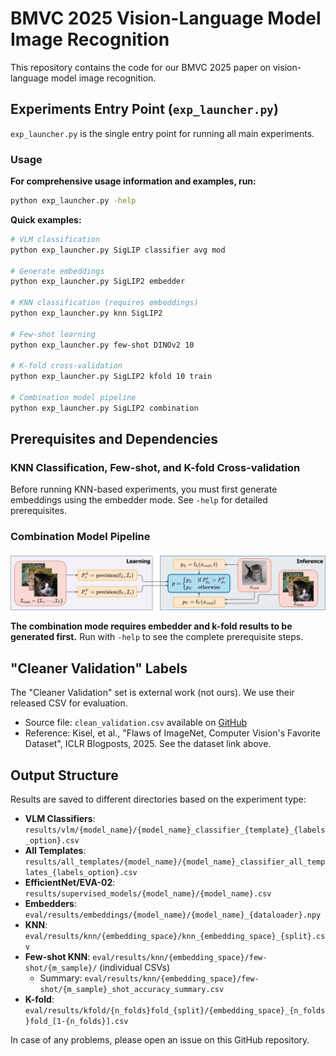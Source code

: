 # BMVC 2025 Vision-Language Model Image Recognition

This repository contains the code for our BMVC 2025 paper on vision-language model image recognition. 

## Experiments Entry Point (`exp_launcher.py`)

`exp_launcher.py` is the single entry point for running all main experiments.

### Usage

**For comprehensive usage information and examples, run:**
```bash
python exp_launcher.py -help
```

**Quick examples:**
```bash
# VLM classification
python exp_launcher.py SigLIP classifier avg mod

# Generate embeddings
python exp_launcher.py SigLIP2 embedder

# KNN classification (requires embeddings)
python exp_launcher.py knn SigLIP2

# Few-shot learning
python exp_launcher.py few-shot DINOv2 10

# K-fold cross-validation
python exp_launcher.py SigLIP2 kfold 10 train

# Combination model pipeline
python exp_launcher.py SigLIP2 combination
```

## Prerequisites and Dependencies

### KNN Classification, Few-shot, and K-fold Cross-validation

Before running KNN-based experiments, you must first generate embeddings using the embedder mode. See `-help` for detailed prerequisites.

### Combination Model Pipeline

![Combination Pipeline](eval/expts/vlm/SigLIP2/combination.svg)

**The combination mode requires embedder and k-fold results to be generated first.** Run with `-help` to see the complete prerequisite steps.

## "Cleaner Validation" Labels

The "Cleaner Validation" set is external work (not ours). We use their released CSV for evaluation.

- Source file: `clean_validation.csv` available on [GitHub](https://github.com/klarajanouskova/ImageNet/blob/main/eval_corrections/verify_images/results/clean_validation.csv)
- Reference: Kisel, et al., "Flaws of ImageNet, Computer Vision's Favorite Dataset", ICLR Blogposts, 2025. See the dataset link above.

## Output Structure

Results are saved to different directories based on the experiment type:

- **VLM Classifiers**: `results/vlm/{model_name}/{model_name}_classifier_{template}_{labels_option}.csv`
- **All Templates**: `results/all_templates/{model_name}/{model_name}_classifier_all_templates_{labels_option}.csv`
- **EfficientNet/EVA-02**: `results/supervised_models/{model_name}/{model_name}.csv`
- **Embedders**: `eval/results/embeddings/{model_name}/{model_name}_{dataloader}.npy`
- **KNN**: `eval/results/knn/{embedding_space}/knn_{embedding_space}_{split}.csv`
- **Few-shot KNN**: `eval/results/knn/{embedding_space}/few-shot/{m_sample}/` (individual CSVs)
  - Summary: `eval/results/knn/{embedding_space}/few-shot/{m_sample}_shot_accuracy_summary.csv`
- **K-fold**: `eval/results/kfold/{n_folds}fold_{split}/{embedding_space}_{n_folds}fold_[1-{n_folds}].csv`

In case of any problems, please open an issue on this GitHub repository.